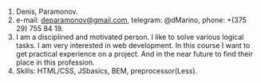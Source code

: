 1. Denis, Paramonov.
2. e-mail: deparamonov@gmail.com, telegram: @dMarino, phone: +(375 29) 755 84 19.
3. I am a disciplined and motivated person. I like to solve various logical tasks. I am very interested in web development. In this course I want to get practical experience on a project. And in the near future to find their place in this profession.
4. Skills: HTML/CSS, JSbasics, BEM, preprocessor(Less).
